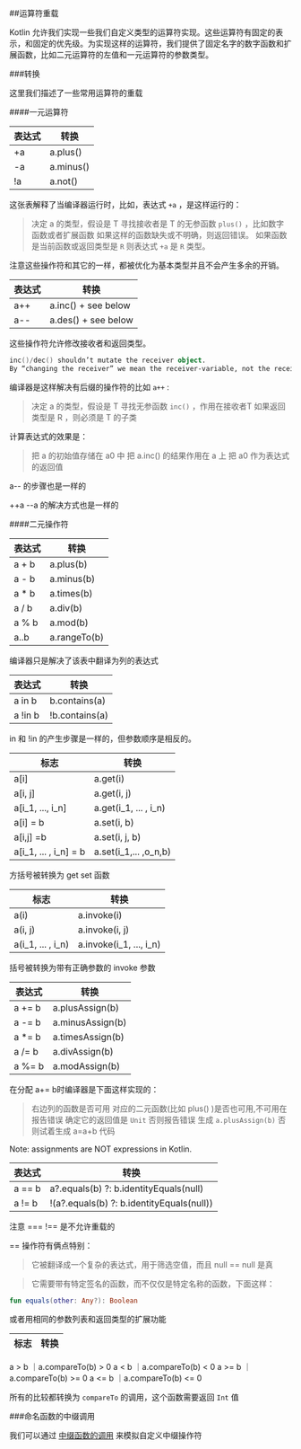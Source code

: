 ##运算符重载

Kotlin 允许我们实现一些我们自定义类型的运算符实现。这些运算符有固定的表示，和固定的优先级。为实现这样的运算符，我们提供了固定名字的数字函数和扩展函数，比如二元运算符的左值和一元运算符的参数类型。

###转换

这里我们描述了一些常用运算符的重载

####一元运算符

**表达式**|**转换**
---|---
+a|a.plus()
-a|a.minus()
!a|a.not()

这张表解释了当编译器运行时，比如，表达式 `+a` ，是这样运行的：

>决定 a 的类型，假设是 T
>寻找接收者是 T 的无参函数 `plus()` ，比如数字函数或者扩展函数
>如果这样的函数缺失或不明确，则返回错误。
>如果函数是当前函数或返回类型是 `R` 则表达式 `+a` 是 `R` 类型。

注意这些操作符和其它的一样，都被优化为基本类型并且不会产生多余的开销。

**表达式**|**转换**
---|---
a++| a.inc() + see below
a--| a.des() + see below

这些操作符允许修改接收者和返回类型。

```kotlin
inc()/dec() shouldn’t mutate the receiver object.
By “changing the receiver” we mean the receiver-variable, not the receiver object.
```

编译器是这样解决有后缀的操作符的比如 `a++` :

>决定 a 的类型，假设是 T
>寻找无参函数 `inc()` ，作用在接收者T 
>如果返回类型是 R ，则必须是 T 的子类

计算表达式的效果是：

>把 a 的初始值存储在 a0 中
>把 a.inc() 的结果作用在 a 上
>把 a0 作为表达式的返回值

a-- 的步骤也是一样的

++a  --a 的解决方式也是一样的

####二元操作符

**表达式**|**转换**
---|---
a + b | a.plus(b)
a - b | a.minus(b)
a * b | a.times(b)
a / b | a.div(b)
a % b | a.mod(b)
a..b | a.rangeTo(b)

编译器只是解决了该表中翻译为列的表达式

**表达式**|**转换**
---|---
a in b | b.contains(a)
a !in b | !b.contains(a)

in 和 !in 的产生步骤是一样的，但参数顺序是相反的。

**标志** | **转换**
---|---
a[i] | a.get(i)
a[i, j] | a.get(i, j)
a[i_1, ..., i_n] | a.get(i_1, ... , i_n)
a[i] = b | a.set(i, b)
a[i,j] =b | a.set(i, j, b)
a[i_1, ... , i_n] = b | a.set(i_1,... ,o_n,b)

方括号被转换为 get set 函数

**标志** | **转换**
---|---
a(i) | a.invoke(i)
a(i, j) | a.invoke(i, j)
a(i_1, ... , i_n) | a.invoke(i_1, ..., i_n)

括号被转换为带有正确参数的 invoke 参数

**表达式** | **转换**
---|---
a += b	|a.plusAssign(b)
a -= b	|a.minusAssign(b)
a *= b	|a.timesAssign(b)
a /= b	|a.divAssign(b)
a %= b	|a.modAssign(b)

在分配 a+= b时编译器是下面这样实现的：

> 右边列的函数是否可用
>  对应的二元函数(比如 plus() )是否也可用,不可用在报告错误
> 确定它的返回值是 `Unit` 否则报告错误
> 生成 `a.plusAssign(b)` 
> 否则试着生成 a=a+b 代码

Note: assignments are NOT expressions in Kotlin.

**表达式** | **转换**
---|---
a == b	|a?.equals(b) ?: b.identityEquals(null)
a != b	|!(a?.equals(b) ?: b.identityEquals(null))

注意 ===   !== 是不允许重载的

== 操作符有俩点特别：

> 它被翻译成一个复杂的表达式，用于筛选空值，而且 null == null 是真

> 它需要带有特定签名的函数，而不仅仅是特定名称的函数，下面这样：

```kotlin
fun equals(other: Any?): Boolean
```

或者用相同的参数列表和返回类型的扩展功能

**标志** | **转换**
---|---

a > b	｜a.compareTo(b) > 0
a < b	｜a.compareTo(b) < 0
a >= b	｜a.compareTo(b) >= 0
a <= b	｜a.compareTo(b) <= 0

所有的比较都转换为 `compareTo` 的调用，这个函数需要返回 `Int` 值

###命名函数的中缀调用

我们可以通过 [中缀函数的调用](http://kotlinlang.org/docs/reference/functions.html#infix-notation) 来模拟自定义中缀操作符